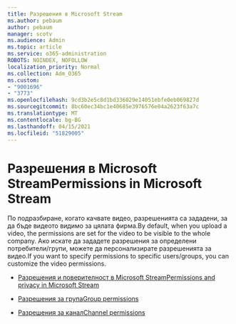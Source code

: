 ```yaml
---
title: Разрешения в Microsoft Stream
ms.author: pebaum
author: pebaum
manager: scotv
ms.audience: Admin
ms.topic: article
ms.service: o365-administration
ROBOTS: NOINDEX, NOFOLLOW
localization_priority: Normal
ms.collection: Adm_O365
ms.custom:
- "9001696"
- "3773"
ms.openlocfilehash: 9cd3b2e5c8d1bd336029e14051ebfe0eb069827d
ms.sourcegitcommit: 8bc60ec34bc1e40685e3976576e04a2623f63a7c
ms.translationtype: MT
ms.contentlocale: bg-BG
ms.lasthandoff: 04/15/2021
ms.locfileid: "51829005"
---
```

# <a name="permissions-in-microsoft-stream"></a><span data-ttu-id="be7c6-102">Разрешения в Microsoft Stream</span><span class="sxs-lookup"><span data-stu-id="be7c6-102">Permissions in Microsoft Stream</span></span>

<span data-ttu-id="be7c6-103">По подразбиране, когато качвате видео, разрешенията са зададени, за да бъде видеото видимо за цялата фирма.</span><span class="sxs-lookup"><span data-stu-id="be7c6-103">By default, when you upload a video, the permissions are set for the video to be visible to the whole company.</span></span> <span data-ttu-id="be7c6-104">Ако искате да зададете разрешения за определени потребители/групи, можете да персонализирате разрешенията за видео.</span><span class="sxs-lookup"><span data-stu-id="be7c6-104">If you want to specify permissions to specific users/groups, you can customize the video permissions.</span></span>

- [<span data-ttu-id="be7c6-105">Разрешения и поверителност в Microsoft Stream</span><span class="sxs-lookup"><span data-stu-id="be7c6-105">Permissions and privacy in Microsoft Stream</span></span>](https://docs.microsoft.com/stream/portal-permissions)

- [<span data-ttu-id="be7c6-106">Разрешения за група</span><span class="sxs-lookup"><span data-stu-id="be7c6-106">Group permissions</span></span>](https://docs.microsoft.com/stream/portal-permissions#group-permissions)

- [<span data-ttu-id="be7c6-107">Разрешения за канал</span><span class="sxs-lookup"><span data-stu-id="be7c6-107">Channel permissions</span></span>](https://docs.microsoft.com/stream/portal-permissions#channel-permissions)